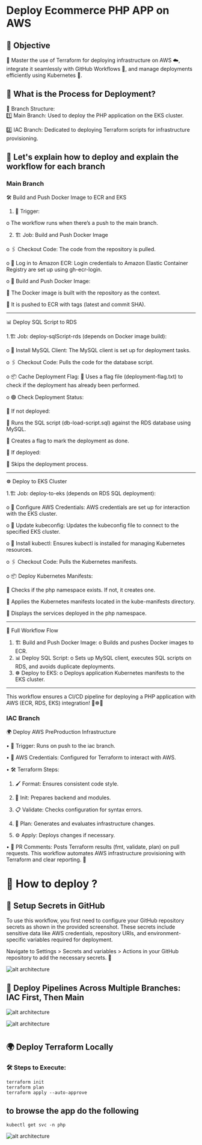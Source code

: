 # Deploy Ecommerce PHP APP on AWS

## 🌟 Objective
🎯 Master the use of Terraform for deploying infrastructure on AWS ☁️, integrate it seamlessly with GitHub Workflows 🤖, and manage deployments efficiently using Kubernetes 🚀.

## 🔄 What is the Process for Deployment?

🌿 Branch Structure:\
1️⃣ Main Branch: Used to deploy the PHP application on the EKS cluster.

2️⃣ IAC Branch: Dedicated to deploying Terraform scripts for infrastructure provisioning.



## 🚀 Let's explain how to deploy and explain the workflow for each branch

### Main Branch

🛠️ Build and Push Docker Image to ECR and EKS

1.	📌 Trigger:

o	The workflow runs when there’s a push to the main branch.

2.	🏗️ Job: Build and Push Docker Image

o	🖇️ Checkout Code: The code from the repository is pulled.

o	🔐 Log in to Amazon ECR: Login credentials to Amazon Elastic Container Registry are set up using gh-ecr-login.

o	🐳 Build and Push Docker Image:

	The Docker image is built with the repository as the context.

	It is pushed to ECR with tags (latest and commit SHA).
________________________________________
📊 Deploy SQL Script to RDS

1.🏗️ Job: deploy-sqlScript-rds (depends on Docker image build):

o	💾 Install MySQL Client: The MySQL client is set up for deployment tasks.

o	🖇️ Checkout Code: Pulls the code for the database script.

o	📦 Cache Deployment Flag:
	Uses a flag file (deployment-flag.txt) to check if the deployment has already been performed.

o	🟢 Check Deployment Status:

	If not deployed:

	Runs the SQL script (db-load-script.sql) against the RDS database using MySQL.

	Creates a flag to mark the deployment as done.

	If deployed:

	Skips the deployment process.
________________________________________
☸️ Deploy to EKS Cluster

1.🏗️ Job: deploy-to-eks (depends on RDS SQL deployment):

o	🔐 Configure AWS Credentials: AWS credentials are set up for interaction with the EKS cluster.

o	📡 Update kubeconfig: Updates the kubeconfig file to connect to the specified EKS cluster.

o	🔧 Install kubectl: Ensures kubectl is installed for managing Kubernetes resources.

o	🖇️ Checkout Code: Pulls the Kubernetes manifests.

o	📦 Deploy Kubernetes Manifests:

	Checks if the php namespace exists. If not, it creates one.

	Applies the Kubernetes manifests located in the kube-manifests directory.

	Displays the services deployed in the php namespace.
________________________________________
🚀 Full Workflow Flow
1.	🏗️ Build and Push Docker Image:
o	Builds and pushes Docker images to ECR.
2.	📊 Deploy SQL Script:
o	Sets up MySQL client, executes SQL scripts on RDS, and avoids duplicate deployments.
3.	☸️ Deploy to EKS:
o	Deploys application Kubernetes manifests to the EKS cluster.
________________________________________
This workflow ensures a CI/CD pipeline for deploying a PHP application with AWS (ECR, RDS, EKS) integration! 🐳☸️💾

### IAC Branch

🌍 Deploy AWS PreProduction Infrastructure

•	📌 Trigger: Runs on push to the iac branch.

•	🔐 AWS Credentials: Configured for Terraform to interact with AWS.

•	🛠️ Terraform Steps:

1.	🖌️ Format: Ensures consistent code style.

2.	🤖 Init: Prepares backend and modules.

3.	📋 Validate: Checks configuration for syntax errors.

4.	📖 Plan: Generates and evaluates infrastructure changes.

5.	⚙️ Apply: Deploys changes if necessary.

•	💬 PR Comments: Posts Terraform results (fmt, validate, plan) on pull requests.
This workflow automates AWS infrastructure provisioning with Terraform and clear reporting. 🚀

##
#  🚀 How to deploy ?

## 🔐 Setup Secrets in GitHub

To use this workflow, you first need to configure your GitHub repository secrets as shown in the provided screenshot. These secrets include sensitive data like AWS credentials, repository URIs, and environment-specific variables required for deployment.

Navigate to Settings > Secrets and variables > Actions in your GitHub repository to add the necessary secrets. 🚀

![alt architecture](./screenshots/secrets.png)


##  🚀 Deploy Pipelines Across Multiple Branches: IAC First, Then Main

![alt architecture](./screenshots/terraform.png)

![alt architecture](./screenshots/app.png)

#
## 🌍 Deploy Terraform Locally
### 🛠️ Steps to Execute:

```
terraform init
terraform plan
terraform apply --auto-approve
```

##
## to browse the app do the following 

```
kubectl get svc -n php

```

![alt architecture](./screenshots/ecomm.png)





